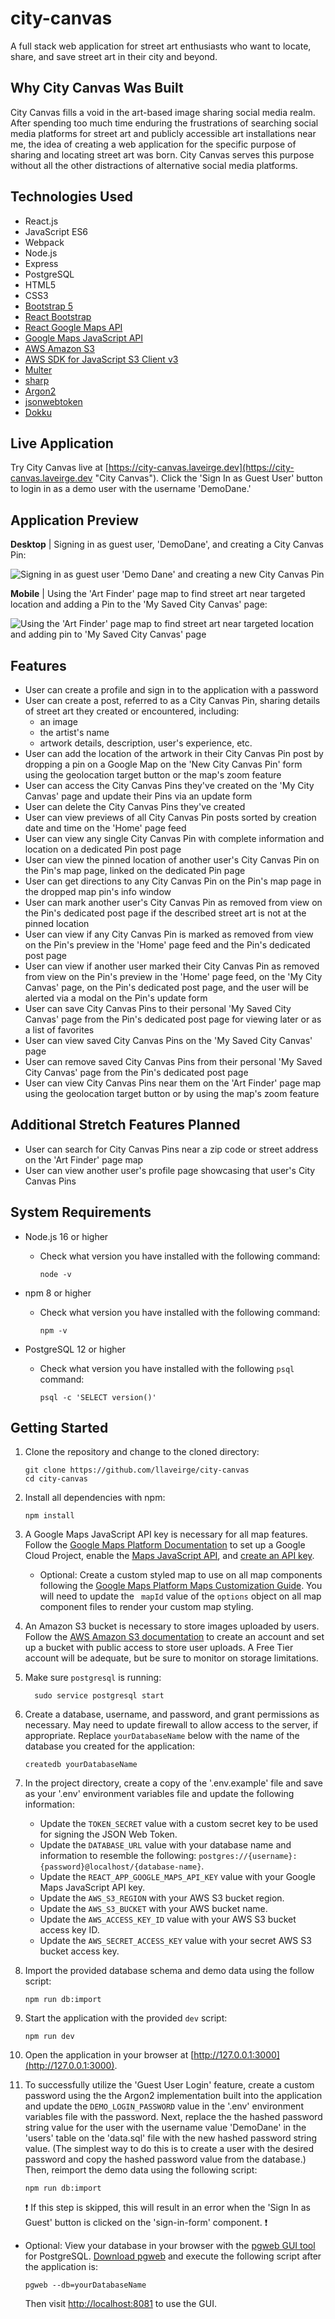 # city-canvas

A full stack web application for street art enthusiasts who want to locate, share, and save street art in their city and beyond.

## Why City Canvas Was Built

City Canvas fills a void in the art-based image sharing social media realm. After spending too much time enduring the frustrations of searching social media platforms for street art and publicly accessible art installations near me, the idea of creating a web application for the specific purpose of sharing and locating street art was born. City Canvas serves this purpose without all the other distractions of alternative social media platforms.

## Technologies Used

- React.js
- JavaScript ES6
- Webpack
- Node.js
- Express
- PostgreSQL
- HTML5
- CSS3
- [Bootstrap 5](https://getbootstrap.com/docs/5.1/getting-started/introduction/ "Bootstrap Documentation")
- [React Bootstrap](https://react-bootstrap.github.io/getting-started/introduction/ "React Bootstrap Documentation")
- [React Google Maps API](https://react-google-maps-api-docs.netlify.app/ "React Google Maps API Documentation")
- [Google Maps JavaScript API](https://developers.google.com/maps/documentation/javascript "Google Maps JavaScript API Documentation")
- [AWS Amazon S3](https://docs.aws.amazon.com/AmazonS3/latest/userguide/GetStartedWithS3.html "Getting started with Amazon S3 Documentation")
- [AWS SDK for JavaScript S3 Client v3](https://docs.aws.amazon.com/AWSJavaScriptSDK/v3/latest/clients/client-s3/index.html "AWS SDK for JavaScript S3 Client Documentation")
- [Multer](https://github.com/expressjs/multer#readme "Multer Documentation")
- [sharp](https://sharp.pixelplumbing.com/ "sharp Documentation")
- [Argon2](https://github.com/ranisalt/node-argon2#readme "Argon2 Documentation")
- [jsonwebtoken](https://github.com/auth0/node-jsonwebtoken#readme "jsonwebtoken Documentation")
- [Dokku](https://dokku.com/docs/getting-started/installation/ "Dokku Documentation")

## Live Application

Try City Canvas live at [https://city-canvas.laveirge.dev](https://city-canvas.laveirge.dev "City Canvas"). Click the 'Sign In as Guest User' button to login in as a demo user with the username 'DemoDane.'

## Application Preview

**Desktop** | Signing in as guest user, 'DemoDane', and creating a City Canvas Pin:

![Signing in as guest user 'Demo Dane' and creating a new City Canvas Pin](server/public/city-canvas-images/assets/readme-1.gif)

**Mobile** | Using the 'Art Finder' page map to find street art near targeted location and adding a Pin to the 'My Saved City Canvas' page:

![Using the 'Art Finder' page map to find street art near targeted location and adding pin to 'My Saved City Canvas' page](server/public/city-canvas-images/assets/readme-2.gif)

## Features

- User can create a profile and sign in to the application with a password
- User can create a post, referred to as a City Canvas Pin, sharing details of street art they created or encountered, including:
  - an image
  - the artist's name
  - artwork details, description, user's experience, etc.
- User can add the location of the artwork in their City Canvas Pin post by dropping a pin on a Google Map on the 'New City Canvas Pin' form using the geolocation target button or the map's zoom feature
- User can access the City Canvas Pins they've created on the 'My City Canvas' page and update their Pins via an update form
- User can delete the City Canvas Pins they've created
- User can view previews of all City Canvas Pin posts sorted by creation date and time on the 'Home' page feed
- User can view any single City Canvas Pin with complete information and location on a dedicated Pin post page
- User can view the pinned location of another user's City Canvas Pin on the Pin's map page, linked on the dedicated Pin page
- User can get directions to any City Canvas Pin on the Pin's map page in the dropped map pin's info window
- User can mark another user's City Canvas Pin as removed from view on the Pin's dedicated post page if the described street art is not at the pinned location
- User can view if any City Canvas Pin is marked as removed from view on the Pin's preview in the 'Home' page feed and the Pin's dedicated post page
- User can view if another user marked their City Canvas Pin as removed from view on the Pin's preview in the 'Home' page feed, on the 'My City Canvas' page, on the Pin's dedicated post page, and the user will be alerted via a modal on the Pin's update form
- User can save City Canvas Pins to their personal 'My Saved City Canvas' page from the Pin's dedicated post page for viewing later or as a list of favorites
- User can view saved City Canvas Pins on the 'My Saved City Canvas' page
- User can remove saved City Canvas Pins from their personal 'My Saved City Canvas' page from the Pin's dedicated post page
- User can view City Canvas Pins near them on the 'Art Finder' page map using the geolocation target button or by using the map's zoom feature

## Additional Stretch Features Planned

- User can search for City Canvas Pins near a zip code or street address on the 'Art Finder' page map
- User can view another user's profile page showcasing that user's City Canvas Pins

## System Requirements

- Node.js 16 or higher
  - Check what version you have installed with the following command:

    ```shell
    node -v
    ```
- npm 8 or higher
  - Check what version you have installed with the following command:

    ```shell
    npm -v
    ```

- PostgreSQL 12 or higher
  - Check what version you have installed with the following `psql` command:

    ```shell
    psql -c 'SELECT version()'
    ```

## Getting Started

1. Clone the repository and change to the cloned directory:

    ```shell
    git clone https://github.com/llaveirge/city-canvas
    cd city-canvas
    ```
2. Install all dependencies with npm:

    ```shell
    npm install
    ```

3. A Google Maps JavaScript API key is necessary for all map features. Follow the [Google Maps Platform Documentation](https://developers.google.com/maps/documentation/javascript/cloud-setup 'Google Maps Platform Documentation') to set up a Google Cloud Project, enable the [Maps JavaScript API](https://developers.google.com/maps/documentation/javascript "Maps JavaScript API Documentation"), and [create an API key](https://developers.google.com/maps/documentation/javascript/get-api-key "Maps JavaScript API: Using API Keys Documentation").
   - Optional: Create a custom styled map to use on all map components following the [Google Maps Platform Maps Customization Guide](https://developers.google.com/maps/documentation/cloud-customization/overview#creating_map_styles "Maps Customization Guide for Cloud-based maps styling"). You will need to update the ` mapId` value of the `options` object on all map component files to render your custom map styling.

4. An Amazon S3 bucket is necessary to store images uploaded by users. Follow the [AWS Amazon S3 documentation](https://aws.amazon.com/s3/?nc2=h_ql_prod_fs_s3 "AWS Amazon S3 Documentation") to create an account and set up a bucket with public access to store user uploads. A Free Tier account will be adequate, but be sure to monitor on storage limitations.

5. Make sure `postgresql` is running:

    ```shell
      sudo service postgresql start
    ````

6. Create a database, username, and password, and grant permissions as necessary. May need to update firewall to allow access to the server, if appropriate. Replace `yourDatabaseName` below with the name of the database you created for the application:

    ```shell
    createdb yourDatabaseName
    ```

7. In the project directory, create a copy of the '.env.example' file and save as your '.env' environment variables file and update the following information:
    - Update the `TOKEN_SECRET` value with a custom secret key to be used for signing the JSON Web Token.
    - Update the `DATABASE_URL` value with your database name and information to resemble the following: `postgres://{username}:{password}@localhost/{database-name}`.
    - Update the `REACT_APP_GOOGLE_MAPS_API_KEY` value with your Google Maps JavaScript API key.
    - Update the `AWS_S3_REGION` with your AWS S3 bucket region.
    - Update the `AWS_S3_BUCKET` with your AWS bucket name.
    - Update the `AWS_ACCESS_KEY_ID` value with your AWS S3 bucket access key ID.
    - Update the `AWS_SECRET_ACCESS_KEY` value with your secret AWS S3 bucket access key.

8. Import the provided database schema and demo data using the follow script:

    ```shell
    npm run db:import
    ```

9. Start the application with the provided `dev` script:

    ```shell
    npm run dev
    ```

10. Open the application in your browser at  [http://127.0.0.1:3000](http://127.0.0.1:3000).

11. To successfully utilize the 'Guest User Login' feature, create a custom password using the the Argon2 implementation built into the application and update the `DEMO_LOGIN_PASSWORD` value in the '.env' environment variables file with the password. Next, replace the the hashed password string value for the user with the username value 'DemoDane' in the 'users' table on the 'data.sql' file with the new hashed password string value. (The simplest way to do this is to create a user with the desired password and copy the hashed password value from the database.) Then, reimport the demo data using the following script:

    ```shell
    npm run db:import
    ```
    :exclamation: If this step is skipped, this will result in an error when the 'Sign In as Guest' button is clicked on the 'sign-in-form' component. :exclamation:

-  Optional: View your database in your browser with the [pgweb GUI tool](https://github.com/sosedoff/pgweb#pgweb "pgweb Documentation") for PostgreSQL. [Download pgweb](https://sosedoff.github.io/pgweb/ "Download pgweb") and execute the following script after the application is:
    ```shell
    pgweb --db=yourDatabaseName
    ```
    Then visit [http://localhost:8081](http://localhost:8081) to use the GUI.
